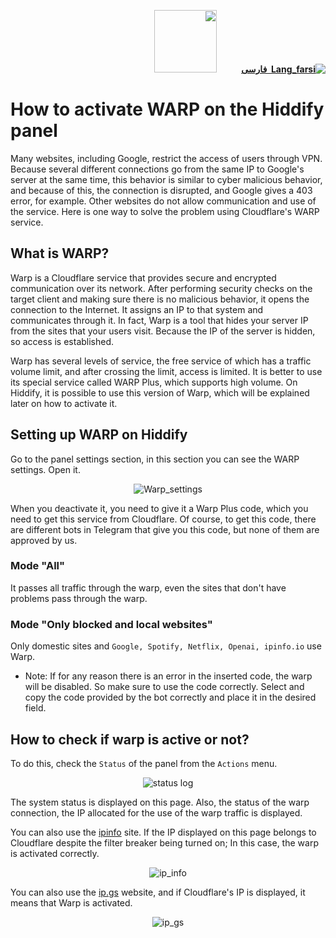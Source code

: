 <div dir="rtl">

[**![Lang_farsi](https://user-images.githubusercontent.com/125398461/234186932-52f1fa82-52c6-417f-8b37-08fe9250a55f.png) &nbsp;فارسی**](https://github.com/hiddify/hiddify-config/wiki/%D8%A2%D9%85%D9%88%D8%B2%D8%B4-%D9%81%D8%B9%D8%A7%D9%84%E2%80%8C%D8%B3%D8%A7%D8%B2%DB%8C-%D9%88%D8%A7%D8%B1%D9%BE-%D8%AF%D8%B1-%D9%BE%D9%86%D9%84-%D9%87%DB%8C%D8%AF%DB%8C%D9%81%D8%A7%DB%8C)&nbsp;&nbsp;&nbsp;&nbsp;&nbsp;&nbsp;&nbsp;&nbsp;&nbsp;&nbsp;<a href="https://github.com/hiddify/hiddify-config/wiki/All-tutorials-and-videos"><img width="100" src="https://github.com/hiddify/hiddify-config/assets/125398461/8ac5b906-105c-4b98-acf5-0e12e39e33f6" /></a>
</div>

# How to activate WARP on the Hiddify panel
Many websites, including Google, restrict the access of users through VPN. Because several different connections go from the same IP to Google's server at the same time, this behavior is similar to cyber malicious behavior, and because of this, the connection is disrupted, and Google gives a 403 error, for example. Other websites do not allow communication and use of the service. Here is one way to solve the problem using Cloudflare's WARP service.

## What is WARP?
Warp is a Cloudflare service that provides secure and encrypted communication over its network. After performing security checks on the target client and making sure there is no malicious behavior, it opens the connection to the Internet. It assigns an IP to that system and communicates through it. In fact, Warp is a tool that hides your server IP from the sites that your users visit. Because the IP of the server is hidden, so access is established.

Warp has several levels of service, the free service of which has a traffic volume limit, and after crossing the limit, access is limited. It is better to use its special service called WARP Plus, which supports high volume. On Hiddify, it is possible to use this version of Warp, which will be explained later on how to activate it.


## Setting up WARP on Hiddify
Go to the panel settings section, in this section you can see the WARP settings. Open it.

<div align=center>

![Warp_settings](https://github.com/hiddify/hiddify-config/assets/125398461/ca7fb053-6a1d-4c3d-aa31-90ec98f85534)

</div>

When you deactivate it, you need to give it a Warp Plus code, which you need to get this service from Cloudflare. Of course, to get this code, there are different bots in Telegram that give you this code, but none of them are approved by us.

### Mode "All"
It passes all traffic through the warp, even the sites that don't have problems pass through the warp.

### Mode "Only blocked and local websites"
Only domestic sites and `Google, Spotify, Netflix, Openai, ipinfo.io` use Warp.

- Note: If for any reason there is an error in the inserted code, the warp will be disabled. So make sure to use the code correctly. Select and copy the code provided by the bot correctly and place it in the desired field.

## How to check if warp is active or not?

To do this, check the `Status` of the panel from the `Actions` menu.

<div align=center>



![status log](https://github.com/hiddify/hiddify-config/assets/125398461/81bf46b8-c265-4dd9-ae38-2995ee6c70f2)


</div>

The system status is displayed on this page. Also, the status of the warp connection, the IP allocated for the use of the warp traffic is displayed.

You can also use the [ipinfo](https://ipinfo.io/) site. If the IP displayed on this page belongs to Cloudflare despite the filter breaker being turned on; In this case, the warp is activated correctly.

<div align=center>

![ip_info](https://github.com/hiddify/hiddify-config/assets/125398461/5410e3e5-c380-40d5-aa37-ec944a3f2fb8)


</div> 


You can also use the [ip.gs](https://ip.gs/) website, and if Cloudflare's IP is displayed, it means that Warp is activated.

<div align=center>

![ip_gs](https://github.com/hiddify/hiddify-config/assets/125398461/a807066a-fde6-4659-809f-24e8e3a4a28c)


</div> 